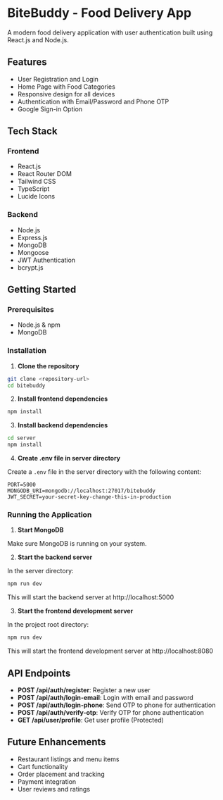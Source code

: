 
# BiteBuddy - Food Delivery App

A modern food delivery application with user authentication built using React.js and Node.js.

## Features

- User Registration and Login
- Home Page with Food Categories
- Responsive design for all devices
- Authentication with Email/Password and Phone OTP
- Google Sign-in Option

## Tech Stack

### Frontend
- React.js
- React Router DOM
- Tailwind CSS
- TypeScript
- Lucide Icons

### Backend
- Node.js
- Express.js
- MongoDB
- Mongoose
- JWT Authentication
- bcrypt.js

## Getting Started

### Prerequisites
- Node.js & npm
- MongoDB

### Installation

1. **Clone the repository**

```bash
git clone <repository-url>
cd bitebuddy
```

2. **Install frontend dependencies**

```bash
npm install
```

3. **Install backend dependencies**

```bash
cd server
npm install
```

4. **Create .env file in server directory**

Create a `.env` file in the server directory with the following content:

```
PORT=5000
MONGODB_URI=mongodb://localhost:27017/bitebuddy
JWT_SECRET=your-secret-key-change-this-in-production
```

### Running the Application

1. **Start MongoDB**

Make sure MongoDB is running on your system.

2. **Start the backend server**

In the server directory:

```bash
npm run dev
```

This will start the backend server at http://localhost:5000

3. **Start the frontend development server**

In the project root directory:

```bash
npm run dev
```

This will start the frontend development server at http://localhost:8080

## API Endpoints

- **POST /api/auth/register**: Register a new user
- **POST /api/auth/login-email**: Login with email and password
- **POST /api/auth/login-phone**: Send OTP to phone for authentication
- **POST /api/auth/verify-otp**: Verify OTP for phone authentication
- **GET /api/user/profile**: Get user profile (Protected)

## Future Enhancements

- Restaurant listings and menu items
- Cart functionality
- Order placement and tracking
- Payment integration
- User reviews and ratings
